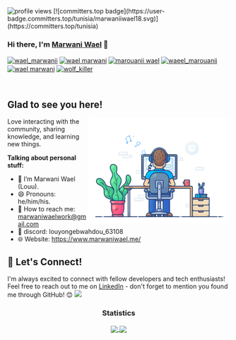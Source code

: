 
  <img src="https://komarev.com/ghpvc/?username=marwaniiwael18&color=brightgreen" alt="profile views">
<!-- Show this only when you're ranked -->
[![committers.top badge](https://user-badge.committers.top/tunisia/marwaniiwael18.svg)](https://committers.top/tunisia)



### Hi there, I'm <a href="https://marwaniwael.me/" target="_blank" title="Marwani Wael Triet">Marwani Wael</a> 👋
<p align="left">
<a href="https://x.com/wael93186" target="blank"><img align="center" src="https://raw.githubusercontent.com/rahuldkjain/github-profile-readme-generator/master/src/images/icons/Social/twitter.svg" alt="wael_marwanii" height="30" width="40" /></a>
<a href="https://www.linkedin.com/in/wael-marwani-/" target="blank"><img align="center" src="https://raw.githubusercontent.com/rahuldkjain/github-profile-readme-generator/master/src/images/icons/Social/linked-in-alt.svg" alt="wael marwani" height="30" width="40" /></a>
<a href="https://www.facebook.com/World.Wide.Server08/" target="blank"><img align="center" src="https://raw.githubusercontent.com/rahuldkjain/github-profile-readme-generator/master/src/images/icons/Social/facebook.svg" alt="marouanii wael" height="30" width="40" /></a>
<a href="[https://instagram.com/waeel_marouanii](https://www.instagram.com/waeel_marouanii/)" target="blank"><img align="center" src="https://raw.githubusercontent.com/rahuldkjain/github-profile-readme-generator/master/src/images/icons/Social/instagram.svg" alt="waeel_marouanii" height="30" width="40" /></a>
<a href="https://www.youtube.com/@WaelMarouanii" target="blank"><img align="center" src="https://raw.githubusercontent.com/rahuldkjain/github-profile-readme-generator/master/src/images/icons/Social/youtube.svg" alt="wael marwani" height="30" width="40" /></a>
<a href="https://discord.com/channels/@me" target="blank"><img align="center" src="https://raw.githubusercontent.com/rahuldkjain/github-profile-readme-generator/master/src/images/icons/Social/discord.svg" alt="wolf_killer" height="30" width="40" /></a>
</p>

</br>

## Glad to see you here!

<img align="right" alt="Marwani Wael" src="images/coding.gif" width="320px" />

Love interacting with the community, sharing knowledge, and learning new things.

**Talking about personal stuff:**

- 👨 I’m Marwani Wael (Louu).
- 😄 Pronouns: he/him/his.
- 📧 How to reach me: marwaniwaelwork@gmail.com
- 💬 discord: louyongebwahdou_63108
- 🌐 Website: https://www.marwaniwael.me/

## 🤝 Let's Connect! 

I'm always excited to connect with fellow developers and tech enthusiasts! 
Feel free to reach out to me on [LinkedIn](https://www.linkedin.com/in/wael-marwani-/) - don't forget to mention you found me through GitHub! 😊
<img src="https://user-images.githubusercontent.com/73097560/115834477-dbab4500-a447-11eb-908a-139a6edaec5c.gif"><h3 align="center">Statistics</h3>
<div align="center">
<a href="https://github.com/marwaniiwael18">
<img align="center" src="http://github-profile-summary-cards.vercel.app/api/cards/most-commit-language?username=marwaniiwael18&theme=2077" height="180em" />
<img align="center" src="http://github-profile-summary-cards.vercel.app/api/cards/repos-per-language?username=marwaniiwael18&theme=2077" height="180em" />
</div>
